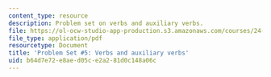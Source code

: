 ```yaml
---
content_type: resource
description: Problem set on verbs and auxiliary verbs.
file: https://ol-ocw-studio-app-production.s3.amazonaws.com/courses/24-902-language-and-its-structure-ii-syntax-fall-2003/b64d7e72e8aed05ce2a281d0c148a06c_ps_5_sol.pdf
file_type: application/pdf
resourcetype: Document
title: 'Problem Set #5: Verbs and auxiliary verbs'
uid: b64d7e72-e8ae-d05c-e2a2-81d0c148a06c
---
```

